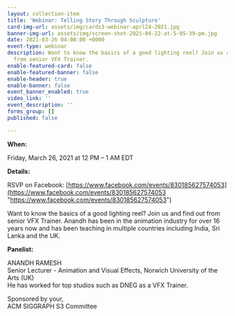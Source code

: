 ```yaml
---
layout: collection-item
title: 'Webinar: Telling Story Through Sculpture'
card-img-url: assets/img/cards3-webinar-aprl24-2021.jpg
banner-img-url: assets/img/screen-shot-2021-04-22-at-5-05-39-pm.jpg
date: 2021-03-26 04:00:00 +0000
event-type: webinar
description: Want to know the basics of a good lighting reel? Join us and find out
  from senior VFX Trainer.
enable-featured-card: false
enable-featured-banner: false
enable-header: true
enable-banner: false
event_banner_enabled: true
video_link: ''
event_description: ''
forms_group: []
published: false

---
```

**When:**

Friday, March 26, 2021 at 12 PM – 1 AM EDT

**Details:**

RSVP on Facebook: [https://www.facebook.com/events/830185627574053](https://www.facebook.com/events/830185627574053 "https://www.facebook.com/events/830185627574053")

Want to know the basics of a good lighting reel? Join us and find out from senior VFX Trainer. Anandh has been in the animation industry for over 16 years now and has been teaching in multiple countries including India, Sri Lanka and the UK.

**Panelist:**

ANANDH RAMESH  
Senior Lecturer - Animation and Visual Effects, Norwich University of the Arts (UK)  
He has worked for top studios such as DNEG as a VFX Trainer.

Sponsored by your,  
ACM SIGGRAPH S3 Committee
